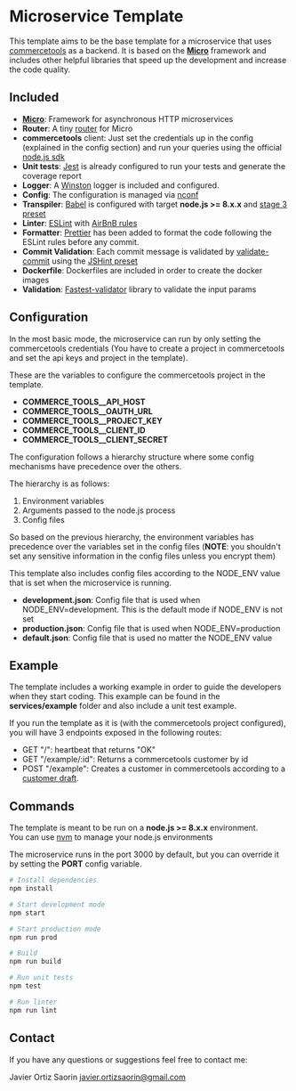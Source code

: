 # Microservice Template

This template aims to be the base template for a microservice that uses [commercetools](https://commercetools.com/) as a backend. It is based on the **[Micro](https://github.com/zeit/micro)** framework  and includes other helpful libraries that speed up the development and increase the code quality.

## Included

 - **[Micro](https://github.com/zeit/micro)**: Framework for asynchronous HTTP microservices
 - **Router**: A tiny [router](https://github.com/pedronauck/micro-router) for Micro
 - **commercetools** client: Just set the credentials up in the config (explained in the config section) and run your queries using the official [ node.js sdk](https://commercetools.github.io/nodejs)
 - **Unit tests**: [Jest](https://facebook.github.io/jest) is already configured to run your tests and generate the coverage report
 - **Logger**: A [Winston](https://github.com/winstonjs/winston) logger is included and configured.
 - **Config**: The configuration is managed via [nconf](https://github.com/indexzero/nconf)
 - **Transpiler**: [Babel](https://babeljs.io/) is configured with target **node.js >= 8.x.x** and [stage 3 preset](https://babeljs.io/docs/plugins/preset-stage-3/)
 - **Linter**: [ESLint](https://eslint.org/) with [AirBnB rules](https://github.com/airbnb/javascript)
 - **Formatter**: [Prettier](https://github.com/prettier/prettier) has been added to format the code following the ESLint rules before any commit.
 - **Commit Validation**: Each commit message is validated by [validate-commit](https://github.com/willsoto/validate-commit) using the [JSHint preset](https://github.com/willsoto/validate-commit/blob/master/conventions/jshint.md)
 - **Dockerfile**: Dockerfiles are included in order to create the docker images
 - **Validation**: [Fastest-validator](https://github.com/icebob/fastest-validator) library to validate the input params


## Configuration
In the most basic mode, the microservice can run by only setting the commercetools credentials (You have to create a project in commercetools and set the api keys and project in the template).

These are the variables to configure the commercetools project in the template.

 - **COMMERCE_TOOLS__API_HOST**
 - **COMMERCE_TOOLS__OAUTH_URL**
 - **COMMERCE_TOOLS__PROJECT_KEY**
 - **COMMERCE_TOOLS__CLIENT_ID**
 - **COMMERCE_TOOLS__CLIENT_SECRET**

The configuration follows a hierarchy structure where some config mechanisms have precedence over the others.

The hierarchy is as follows:

 1. Environment variables
 2. Arguments passed to the node.js process
 3. Config files

So based on the previous hierarchy, the environment variables has precedence over the variables set in the config files (**NOTE**: you shouldn't set any sensitive information in the config files unless you encrypt them)

This template also includes config files according to the NODE_ENV value that is set when the microservice is running.

 - **development.json**: Config file that is used when  NODE_ENV=development. This is the default mode if NODE_ENV is not set
 - **production.json**: Config file that is used when  NODE_ENV=production
 - **default.json**: Config file that is used no matter the NODE_ENV value

## Example
The template includes a working example in order to guide the developers when they start coding. This example can be found in the **services/example** folder and also include a unit test example.

If you run the template as it is (with the commercetools project configured), you will have 3 endpoints exposed in the following routes:

 - GET "/": heartbeat that returns "OK"
 - GET "/example/:id": Returns a commercetools customer by id
 - POST "/example": Creates a customer in commercetools according to a [customer draft](http://dev.commercetools.com/http-api-projects-customers.html#customerdraft).

## Commands
The template is meant to be run on a **node.js >= 8.x.x** environment.  
You can use [nvm](https://github.com/creationix/nvm) to manage your node.js environments

The microservice runs in the port 3000 by default, but you can override it by setting the **PORT** config variable.

``` bash
# Install dependencies
npm install

# Start development mode
npm start

# Start production mode
npm run prod

# Build
npm run build

# Run unit tests
npm test

# Run linter
npm run lint

```

## Contact
If you have any questions or suggestions feel free to contact me:

Javier Ortiz Saorin javier.ortizsaorin@gmail.com
